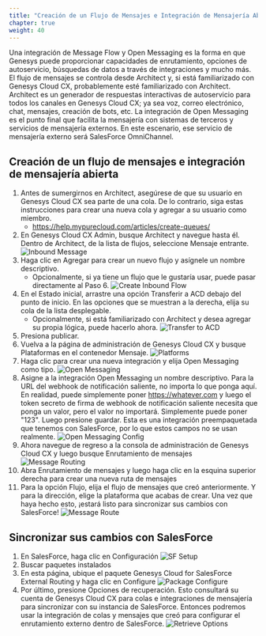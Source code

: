 ```yaml
---
title: "Creación de un Flujo de Mensajes e Integración de Mensajería Abierta"
chapter: true
weight: 40
---
```


Una integración de Message Flow y Open Messaging es la forma en que Genesys puede proporcionar capacidades de enrutamiento, opciones de autoservicio, búsquedas de datos a través de integraciones y mucho más. El flujo de mensajes se controla desde Architect y, si está familiarizado con Genesys Cloud CX, probablemente esté familiarizado con Architect. Architect es un generador de respuestas interactivas de autoservicio para todos los canales en Genesys Cloud CX; ya sea voz, correo electrónico, chat, mensajes, creación de bots, etc. La integración de Open Messaging es el punto final que facilita la mensajería con sistemas de terceros y servicios de mensajería externos. En este escenario, ese servicio de mensajería externo será SalesForce OmniChannel.

## Creación de un flujo de mensajes e integración de mensajería abierta
1. Antes de sumergirnos en Architect, asegúrese de que su usuario en Genesys Cloud CX sea parte de una cola. De lo contrario, siga estas instrucciones para crear una nueva cola y agregar a su usuario como miembro.
    - https://help.mypurecloud.com/articles/create-queues/
2. En Genesys Cloud CX Admin, busque Architect y navegue hasta él. Dentro de Architect, de la lista de flujos, seleccione Mensaje entrante.
![Inbound Message](/images/inboundMessage.jpg)
3. Haga clic en Agregar para crear un nuevo flujo y asígnele un nombre descriptivo.
     - Opcionalmente, si ya tiene un flujo que le gustaría usar, puede pasar directamente al Paso 6.
    ![Create Inbound Flow](/images/createInboundFlow.jpg)
4. En el Estado inicial, arrastre una opción Transferir a ACD debajo del punto de inicio. En las opciones que se muestran a la derecha, elija su cola de la lista desplegable.
     - Opcionalmente, si está familiarizado con Architect y desea agregar su propia lógica, puede hacerlo ahora.
    ![Transfer to ACD](/images/transferToACD.jpg)
5. Presiona publicar.
6. Vuelva a la página de administración de Genesys Cloud CX y busque Plataformas en el contenedor Mensaje.
![Platforms](/images/platforms.jpg)
7. Haga clic para crear una nueva integración y elija Open Messaging como tipo.
![Open Messaging](/images/openMessaging.jpg)
8. Asigne a la integración Open Messaging un nombre descriptivo. Para la URL del webhook de notificación saliente, no importa lo que ponga aquí. En realidad, puede simplemente poner https://whatever.com y luego el token secreto de firma de webhook de notificación saliente necesita que ponga un valor, pero el valor no importará. Simplemente puede poner "123". Luego presione guardar. Esta es una integración preempaquetada que tenemos con SalesForce, por lo que estos campos no se usan realmente.
![Open Messaging Config](/images/openMessagingConfig.jpg)
9. Ahora navegue de regreso a la consola de administración de Genesys Cloud CX y luego busque Enrutamiento de mensajes
![Message Routing](/images/messageRouting.jpg)
10. Abra Enrutamiento de mensajes y luego haga clic en la esquina superior derecha para crear una nueva ruta de mensajes
11. Para la opción Flujo, elija el flujo de mensajes que creó anteriormente. Y para la dirección, elige la plataforma que acabas de crear. Una vez que haya hecho esto, ¡estará listo para sincronizar sus cambios con SalesForce!
![Message Route](/images/messageRoute.jpg)


## Sincronizar sus cambios con SalesForce
1. En SalesForce, haga clic en Configuración
![SF Setup](/images/SFSetup.jpg)
2. Buscar paquetes instalados
3. En esta página, ubique el paquete Genesys Cloud for SalesForce External Routing y haga clic en Configure
![Package Configure](/images/packageConfigure.jpg)
4. Por último, presione Opciones de recuperación. Esto consultará su cuenta de Genesys Cloud CX para colas e integraciones de mensajería para sincronizar con su instancia de SalesForce. Entonces podremos usar la integración de colas y mensajes que creó para configurar el enrutamiento externo dentro de SalesForce.
![Retrieve Options](/images/retrieveOptions.jpg)
